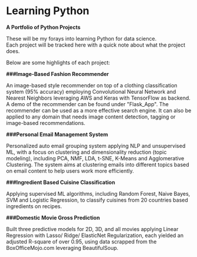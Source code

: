 # Learning Python 
**A Portfolio of Python Projects**

These will be my forays into learning Python for data science.   
Each project will be tracked here with a quick note about what the project does. 

Below are some highlights of each project: 

**###Image-Based Fashion Recommender**   

An image-based style recommender on top of a clothing classification system (95% accuracy) employing Convolutional Neural Network and Nearest Neighbors leveraging AWS and Keras with TensorFlow as backend. A demo of the recommender can be found under "Flask_App". The recommender can be used as a more effective search engine. It can also be applied to any domain that needs image content detection, tagging or image-based recommendations. 

**###Personal Email Management System**   

Personalized auto email grouping system applying NLP and unsupervised ML, with a focus on clustering and dimensionality reduction (topic modeling), including PCA, NMF, LDA, t-SNE, K-Means and Agglomerative Clustering. The system aims at clustering emails into different topics based on email content to help users work more efficiently. 

**###Ingredient Based Cuisine Classification**   

Applying supervised ML algorithms, including Random Forest, Naive Bayes, SVM and Logistic Regression, to classify cuisines from 20 countries based ingredients on recipes. 

**###Domestic Movie Gross Prediction**   

Built three predictive models for 2D, 3D, and all movies applying Linear Regression with Lasso/ Ridge/ ElasticNet Regularization, each yielded an adjusted R-square of over 0.95, using data scrapped from the BoxOfficeMojo.com leveraging BeautifulSoup. 
